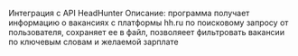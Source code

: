 Интеграция с API HeadHunter
Описание:
программа получает информацию о вакансиях с платформы hh.ru по поисковому запросу от пользователя, сохраняет ее в файл, позволяеет фильтровать вакансии по ключевым словам и желаемой зарплате
